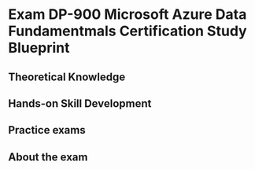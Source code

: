 # Exam DP-900 Microsoft Azure Data Fundamentmals Certification Study Blueprint

## Theoretical Knowledge



## Hands-on Skill Development



## Practice exams



## About the exam


